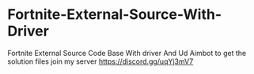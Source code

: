 # Fortnite-External-Source-With-Driver
Fortnite External Source Code Base With driver And Ud Aimbot to get the solution files join my server https://discord.gg/uqYj3mV7
